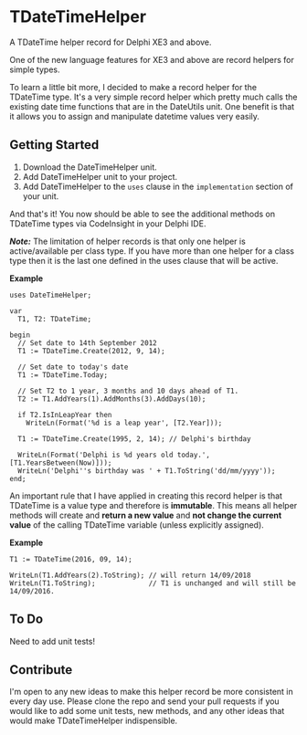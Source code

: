 # TDateTimeHelper

A TDateTime helper record for Delphi XE3 and above.

One of the new language features for XE3 and above are record helpers for simple types.

To learn a little bit more, I decided to make a record helper for the TDateTime type. It's a very simple record helper which pretty much calls the existing date time functions that are in the DateUtils unit. One benefit is that it allows you to assign and manipulate datetime values very easily.

Getting Started
---------------
1. Download the DateTimeHelper unit.
2. Add DateTimeHelper unit to your project.
3. Add DateTimeHelper to the `uses` clause in the `implementation` section of your unit.

And that's it! You now should be able to see the additional methods on TDateTime types via CodeInsight in your Delphi IDE.

**_Note:_** The limitation of helper records is that only one helper is active/available per class type. If you have more than one helper for a class type then it is the last one defined in the uses clause that will be active. 


**Example**
```delphi
uses DateTimeHelper;

var
  T1, T2: TDateTime;

begin
  // Set date to 14th September 2012
  T1 := TDateTime.Create(2012, 9, 14);

  // Set date to today's date
  T1 := TDateTime.Today;

  // Set T2 to 1 year, 3 months and 10 days ahead of T1.
  T2 := T1.AddYears(1).AddMonths(3).AddDays(10);

  if T2.IsInLeapYear then
    WriteLn(Format('%d is a leap year', [T2.Year]));
    
  T1 := TDateTime.Create(1995, 2, 14); // Delphi's birthday

  WriteLn(Format('Delphi is %d years old today.', [T1.YearsBetween(Now)]));
  WriteLn('Delphi''s birthday was ' + T1.ToString('dd/mm/yyyy'));
end;
```
An important rule that I have applied in creating this record helper is that TDateTime is a value type and therefore is **immutable**. This means all helper methods will create and **return a new value** and **not change the current value** of the calling TDateTime variable (unless explicitly assigned).

**Example**
```delphi
T1 := TDateTime(2016, 09, 14);

WriteLn(T1.AddYears(2).ToString); // will return 14/09/2018
WriteLn(T1.ToString);             // T1 is unchanged and will still be 14/09/2016.
```

To Do
-----
Need to add unit tests! 


Contribute
----------
I'm open to any new ideas to make this helper record be more consistent in every day use. Please clone the repo and send your pull requests if you would like to add some unit tests, new methods, and any other ideas that would make TDateTimeHelper indispensible.
